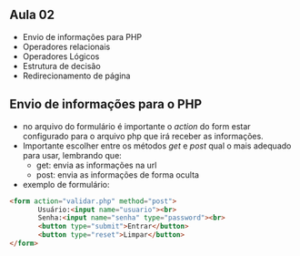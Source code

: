 ## Aula 02
 - Envio de informações para PHP
 - Operadores relacionais 
 - Operadores Lógicos
 - Estrutura de decisão
 - Redirecionamento de página

## Envio de informações para o PHP
 - no arquivo do formulário é importante o *action* do form estar configurado para o arquivo php que irá receber as informações.
 - Importante escolher entre os métodos *get* e *post* qual o mais adequado para usar, lembrando que:
    - get: envia as informações na url
    - post: envia as informações de forma oculta
 - exemplo de formulário:
 ```html
 <form action="validar.php" method="post">
        Usuário:<input name="usuario"><br>
        Senha:<input name="senha" type="password"><br>
        <button type="submit">Entrar</button>
        <button type="reset">Limpar</button>
</form>
```
 
